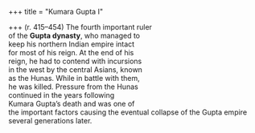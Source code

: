 +++
title = "Kumara Gupta I"

+++
(r. 415–454) The fourth important ruler  
of the **Gupta dynasty**, who managed to  
keep his northern Indian empire intact  
for most of his reign. At the end of his  
reign, he had to contend with incursions  
in the west by the central Asians, known  
as the Hunas. While in battle with them,  
he was killed. Pressure from the Hunas  
continued in the years following  
Kumara Gupta’s death and was one of  
the important factors causing the eventual collapse of the Gupta empire several generations later.